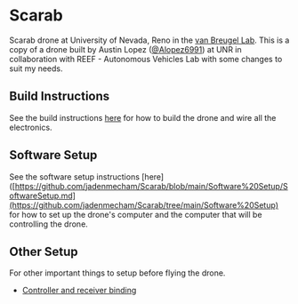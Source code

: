 # Scarab
Scarab drone at University of Nevada, Reno in the [van Breugel Lab](https://github.com/vanbreugel-lab). This is a copy of a drone built by Austin Lopez ([@Alopez6991](https://github.com/Alopez6991)) at UNR in collaboration with REEF - Autonomous Vehicles Lab with some changes to suit my needs. 
## Build Instructions
See the build instructions [here](https://github.com/jadenmecham/Scarab/blob/main/Build%20Instuctions/BuildInstructions.md) for how to build the drone and wire all the electronics.
## Software Setup
See the software setup instructions [here]([https://github.com/jadenmecham/Scarab/blob/main/Software%20Setup/SoftwareSetup.md](https://github.com/jadenmecham/Scarab/tree/main/Software%20Setup) for how to set up the drone's computer and the computer that will be controlling the drone. 
## Other Setup
For other important things to setup before flying the drone. 
- [Controller and receiver binding](https://github.com/jadenmecham/Scarab/blob/main/Other%20Setup/ControllerBinding.md)
